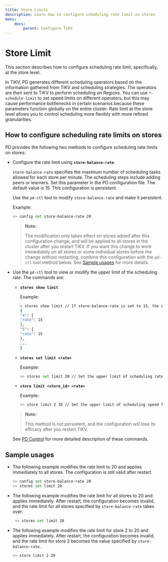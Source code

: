 ```yaml
---
title: Store Limits
description: Learn how to configure scheduling rate limit on stores
menu:
    docs:
        parent: Configure TiKV
---
```


# Store Limit

This section describes how to configure scheduling rate limit, specifically, at the store level.

In TiKV, PD generates different scheduling operators based on the information gathered from TiKV and scheduling strategies. The operators are then sent to TiKV to perform scheduling on Regions. You can use `*-schedule-limit` to set speed limits on different operators, but this may cause performance bottlenecks in certain scenarios because these parameters function globally on the entire cluster. Rate limit at the store level allows you to control scheduling more flexibly with more refined granularities.

## How to configure scheduling rate limits on stores

PD provides the following two methods to configure scheduling rate limits on stores:

- Configure the rate limit using **`store-balance-rate`**.

    `store-balance-rate` specifies the maximum number of scheduling tasks allowed for each store per minute. The scheduling steps include adding peers or learners. Set this parameter in the PD configuration file. The default value is 15. This configuration is persistent.

    Use the `pd-ctl` tool to modify `store-balance-rate` and make it persistent.

    Example:

    ```bash
    >> config set store-balance-rate 20
    ```

    > **Note:**
    >
    > The modification only takes effect on stores added after this configuration change, and will be applied to all stores in the cluster after you restart TiKV. If you want this change to work immediately on all stores or some individual stores before the change without restarting, combine this configuration with the `pd-ctl` tool method below. See [Sample usages](#sample-usages) for more details.

- Use the `pd-ctl` tool to view or modify the upper limit of the scheduling rate. The commands are:

    - **`stores show limit`**
        
        Example:

        ```bash
        » stores show limit // If store-balance-rate is set to 15, the corresponding rate for all stores should be 15.
        {
        "4": {
        "rate": 15
        },
        "5": {
        "rate": 15
        },
        ...
        }
        ```
    
    - **`stores set limit <rate>`**

        Example:

        ```bash
        >> stores set limit 20 // Set the upper limit of scheduling rate for all stores to be 20 scheduling tasks per minute.
        ```
    
    - **`store limit <store_id> <rate>`**

        Example:

        ```bash
        >> store limit 2 10 // Set the upper limit of scheduling speed for store 2 to be 10 scheduling tasks per minute.
        ```
    > **Note:**
    >
    > This method is not persistent, and the configuration will lose its efficacy after you restart TiKV.

    See [PD Control](../../reference/tools/pd-control.md) for more detailed description of these commands.

## Sample usages

- The following example modifies the rate limit to 20 and applies immediately to all stores. The configuration is still valid after restart.

    ```bash
    >> config set store-balance-rate 20
    >> stores set limit 20
    ```

- The following example modifies the rate limit for all stores to 20 and applies immediately. After restart, the configuration becomes invalid, and the rate limit for all stores specified by `store-balance-rate` takes over.
    
    ```bash
     >> stores set limit 20
    ```
    
- The following example modifies the rate limit for store 2 to 20 and applies immediately. After restart, the configuration becomes invalid, and the rate limit for store 2 becomes the value specified by  `store-balance-rate`.

    ```bash
    >> store limit 2 20
    ```

